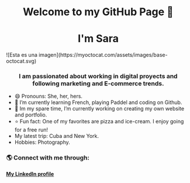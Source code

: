 <h1 align="center"> Welcome to my GitHub Page 👋

<h1 align="center">I'm Sara</h1>
  ![Esta es una imagen](https://myoctocat.com/assets/images/base-octocat.svg)
<h3 align="center">I am passionated about working in digital proyects and following marketing and E-commerce trends.</h3>

- 😄 Pronouns: She, her, hers.
- 🌱 I’m currently learning French, playing Paddel and coding on Github.
- 🔭 Im my spare time, I’m currently working on creating my own website and portfolio.
- ⭐️ Fun fact: One of my favorites are pizza and ice-cream. I enjoy going for a free run!  
- My latest trip: Cuba and New York. 
- Hobbies: Photography.

<h3 align="left">🌎 Connect with me through:</h3>
<p align="left">
<h4 align"left"><a href="https://linkedin.com/in/sarazapataesteban/">My LinkedIn profile</a></p>

<!--
**sarazapataesteban/sarazapataesteban** is a ✨ _special_ ✨ repository because its `README.md` (this file) appears on your GitHub profile.

